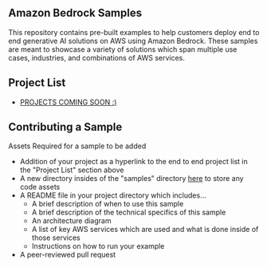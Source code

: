 ## Amazon Bedrock Samples

This repository contains pre-built examples to help customers deploy end to end generative AI solutions on AWS using Amazon Bedrock. These samples are meant to showcase a variety of solutions which span multiple use cases, industries, and combinations of AWS services.

## Project List

* [PROJECTS COMING SOON :)](./#)

## Contributing a Sample

Assets Required for a sample to be added

* Addition of your project as a hyperlink to the end to end project list in the "Project List" section above
* A new directory insides of the "samples" directory [here](./samples/) to store any code assets
* A README file in your project directory which includes...
  * A brief description of when to use this sample
  * A brief description of the technical specifics of this sample
  * An architecture diagram
  * A list of key AWS services which are used and what is done inside of those services
  * Instructions on how to run your example
* A peer-reviewed pull request
